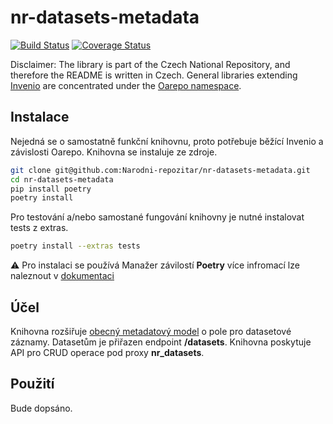 # nr-datasets-metadata

[![Build Status](https://travis-ci.org/Narodni-repozitar/nr-theses.svg?branch=master)](https://travis-ci.org/Narodni-repozitar/nr-theses)
[![Coverage Status](https://coveralls.io/repos/github/Narodni-repozitar/nr-theses/badge.svg?branch=master)](https://coveralls.io/github/Narodni-repozitar/nr-theses?branch=master)


Disclaimer: The library is part of the Czech National Repository, and therefore the README is written in Czech.
General libraries extending [Invenio](https://github.com/inveniosoftware) are concentrated under the [Oarepo
 namespace](https://github.com/oarepo).

  ## Instalace

 Nejedná se o samostatně funkční knihovnu, proto potřebuje běžící Invenio a závislosti Oarepo.
 Knihovna se instaluje ze zdroje.

 ```bash
git clone git@github.com:Narodni-repozitar/nr-datasets-metadata.git
cd nr-datasets-metadata
pip install poetry
poetry install
```

Pro testování a/nebo samostané fungování knihovny je nutné instalovat tests z extras.

```bash
poetry install --extras tests
```

:warning: Pro instalaci se používá Manažer závilostí **Poetry** více infromací lze naleznout v
[dokumentaci](https://python-poetry.org/docs/)

## Účel

Knihovna rozšiřuje [obecný metadatový model](https://github.com/Narodni-repozitar/nr-common)
o pole pro datasetové záznamy. Datasetům je přiřazen endpoint **/datasets**. Knihovna
poskytuje API pro CRUD operace pod proxy **nr_datasets**.

## Použití

Bude dopsáno.
